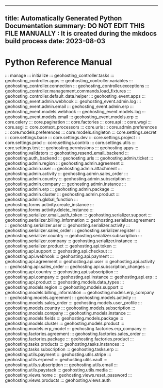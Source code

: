 
---
title: Automatically Generated Python Documentation
summary: DO NOT EDIT THIS FILE MANUALLY : It is created during the mkdocs build process
date: 2023-08-03
---

# Python Reference Manual
::: manage
::: initialize
::: geohosting_controller.tasks
::: geohosting_controller.apps
::: geohosting_controller.variables
::: geohosting_controller.connection
::: geohosting_controller.exceptions
::: geohosting_controller.management.commands.load_fixtures
::: geohosting_controller.default_data.helper
::: geohosting_event.apps
::: geohosting_event.admin.webhook
::: geohosting_event.admin.log
::: geohosting_event.admin.email
::: geohosting_event.admin.erp
::: geohosting_event.models.webhook
::: geohosting_event.models.log
::: geohosting_event.models.email
::: geohosting_event.models.erp
::: core.celery
::: core.pagination
::: core.factories
::: core.api
::: core.wsgi
::: core.asgi
::: core.context_processors
::: core.urls
::: core.admin.preferences
::: core.models.preferences
::: core.models.singleton
::: core.settings.secret
::: core.settings.base
::: core.settings.dev
::: core.settings.project
::: core.settings.prod
::: core.settings.contrib
::: core.settings.utils
::: core.settings.test
::: geohosting.permissions
::: geohosting.apps
::: geohosting.validators
::: geohosting.resend_email_backend
::: geohosting.auth_backend
::: geohosting.urls
::: geohosting.admin.ticket
::: geohosting.admin.region
::: geohosting.admin.agreement
::: geohosting.admin.user
::: geohosting.admin.attachment
::: geohosting.admin.activity
::: geohosting.admin.sales_order
::: geohosting.admin.country
::: geohosting.admin.subscription
::: geohosting.admin.company
::: geohosting.admin.instance
::: geohosting.admin.erp
::: geohosting.admin.package
::: geohosting.admin.cluster
::: geohosting.admin.product
::: geohosting.admin.global_function
::: geohosting.forms.activity.create_instance
::: geohosting.forms.activity.delete_instance
::: geohosting.serializer.email_auth_token
::: geohosting.serializer.support
::: geohosting.serializer.billing_information
::: geohosting.serializer.agreement
::: geohosting.serializer.user
::: geohosting.serializer.activity
::: geohosting.serializer.sales_order
::: geohosting.serializer.register
::: geohosting.serializer.country
::: geohosting.serializer.subscription
::: geohosting.serializer.company
::: geohosting.serializer.instance
::: geohosting.serializer.product
::: geohosting.api.token
::: geohosting.api.support
::: geohosting.api.checkout
::: geohosting.api.webhook
::: geohosting.api.payment
::: geohosting.api.agreement
::: geohosting.api.user
::: geohosting.api.activity
::: geohosting.api.sales_order
::: geohosting.api.subscription_changes
::: geohosting.api.country
::: geohosting.api.subscription
::: geohosting.api.company
::: geohosting.api.instance
::: geohosting.api.erp
::: geohosting.api.product
::: geohosting.models.data_types
::: geohosting.models.region
::: geohosting.models.support
::: geohosting.models.billing_information
::: geohosting.models.erp_company
::: geohosting.models.agreement
::: geohosting.models.activity
::: geohosting.models.sales_order
::: geohosting.models.user_profile
::: geohosting.models.country
::: geohosting.models.subscription
::: geohosting.models.company
::: geohosting.models.instance
::: geohosting.models.fields
::: geohosting.models.package
::: geohosting.models.cluster
::: geohosting.models.product
::: geohosting.models.erp_model
::: geohosting.factories.erp_company
::: geohosting.factories.agreement
::: geohosting.factories.sales_order
::: geohosting.factories.package
::: geohosting.factories.product
::: geohosting.tasks.products
::: geohosting.tasks.instances
::: geohosting.tasks.subscription
::: geohosting.tasks.erp
::: geohosting.utils.payment
::: geohosting.utils.stripe
::: geohosting.utils.erpnext
::: geohosting.utils.vault
::: geohosting.utils.subscription
::: geohosting.utils.email
::: geohosting.utils.paystack
::: geohosting.utils.media
::: geohosting.views.home
::: geohosting.views.reset_password
::: geohosting.views.products
::: geohosting.views.auth
